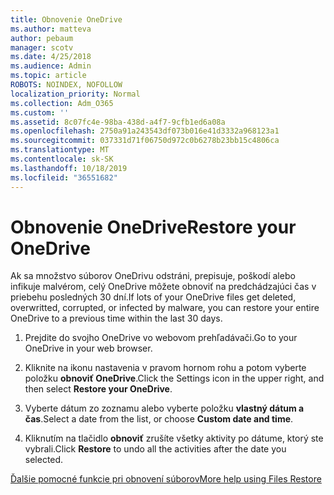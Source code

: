 ```yaml
---
title: Obnovenie OneDrive
ms.author: matteva
author: pebaum
manager: scotv
ms.date: 4/25/2018
ms.audience: Admin
ms.topic: article
ROBOTS: NOINDEX, NOFOLLOW
localization_priority: Normal
ms.collection: Adm_O365
ms.custom: ''
ms.assetid: 8c07fc4e-98ba-438d-a4f7-9cfb1ed6a08a
ms.openlocfilehash: 2750a91a243543df073b016e41d3332a968123a1
ms.sourcegitcommit: 037331d71f06750d972c0b6278b23bb15c4806ca
ms.translationtype: MT
ms.contentlocale: sk-SK
ms.lasthandoff: 10/18/2019
ms.locfileid: "36551682"
---
```

# <a name="restore-your-onedrive"></a><span data-ttu-id="85310-102">Obnovenie OneDrive</span><span class="sxs-lookup"><span data-stu-id="85310-102">Restore your OneDrive</span></span>

<span data-ttu-id="85310-103">Ak sa množstvo súborov OneDrivu odstráni, prepisuje, poškodí alebo infikuje malvérom, celý OneDrive môžete obnoviť na predchádzajúci čas v priebehu posledných 30 dní.</span><span class="sxs-lookup"><span data-stu-id="85310-103">If lots of your OneDrive files get deleted, overwritted, corrupted, or infected by malware, you can restore your entire OneDrive to a previous time within the last 30 days.</span></span>
  
1. <span data-ttu-id="85310-104">Prejdite do svojho OneDrive vo webovom prehľadávači.</span><span class="sxs-lookup"><span data-stu-id="85310-104">Go to your OneDrive in your web browser.</span></span>
    
2. <span data-ttu-id="85310-105">Kliknite na ikonu nastavenia v pravom hornom rohu a potom vyberte položku **obnoviť OneDrive**.</span><span class="sxs-lookup"><span data-stu-id="85310-105">Click the Settings icon in the upper right, and then select **Restore your OneDrive**.</span></span>
    
3. <span data-ttu-id="85310-106">Vyberte dátum zo zoznamu alebo vyberte položku **vlastný dátum a čas**.</span><span class="sxs-lookup"><span data-stu-id="85310-106">Select a date from the list, or choose **Custom date and time**.</span></span>
    
4. <span data-ttu-id="85310-107">Kliknutím na tlačidlo **obnoviť** zrušíte všetky aktivity po dátume, ktorý ste vybrali.</span><span class="sxs-lookup"><span data-stu-id="85310-107">Click **Restore** to undo all the activities after the date you selected.</span></span> 
    
[<span data-ttu-id="85310-108">Ďalšie pomocné funkcie pri obnovení súborov</span><span class="sxs-lookup"><span data-stu-id="85310-108">More help using Files Restore</span></span>](https://go.microsoft.com/fwlink/?linkid=872874)
  

